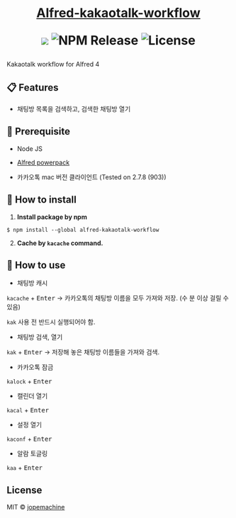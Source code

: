 <h1 align="center">
  <a href="#">
		Alfred-kakaotalk-workflow
  </a>
	<p align="center">
	<img src="https://img.shields.io/badge/Alfred-4-blueviolet">
	<img src="https://img.shields.io/npm/dt/alfred-kakaotalk-workflow" alt="NPM Release">
  <img src="https://img.shields.io/github/license/jopemachine/alfred-kakaotalk-workflow.svg" alt="License">
</p>
</h1>

Kakaotalk workflow for Alfred 4

## 📋 Features

* 채팅방 목록을 검색하고, 검색한 채팅방 열기

## 📌 Prerequisite

* Node JS

* [Alfred powerpack](https://www.alfredapp.com/powerpack/)

* 카카오톡 mac 버전 클라이언트 (Tested on 2.7.8 (903))

##  🔨 How to install

1. **Install package by npm**

```
$ npm install --global alfred-kakaotalk-workflow
```

2. **Cache by `kacache` command.**

## 📗 How to use

* 채팅방 캐시

`kacache` + <kbd>Enter</kbd> -> 카카오톡의 채팅방 이름을 모두 가져와 저장. (수 분 이상 걸릴 수 있음)

`kak` 사용 전 반드시 실행되어야 함.

* 채팅방 검색, 열기

`kak` + <kbd>Enter</kbd> -> 저장해 놓은 채팅방 이름들을 가져와 검색.

* 카카오톡 잠금

`kalock` + <kbd>Enter</kbd>

* 캘린더 열기

`kacal` + <kbd>Enter</kbd>

* 설정 열기

`kaconf` + <kbd>Enter</kbd>

* 알람 토글링

`kaa` + <kbd>Enter</kbd>

## License

MIT © [jopemachine](https://github.com/jopemachine/Alfred-evernote-workflow)

